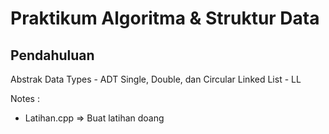# Praktikum Algoritma & Struktur Data

## Pendahuluan

Abstrak Data Types - ADT
Single, Double, dan Circular Linked List - LL


Notes : 

- Latihan.cpp => Buat latihan doang
